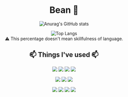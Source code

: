 <div align="center">

# Bean 🌻


![Anurag's GitHub stats](https://github-readme-stats.vercel.app/api?username=xxbeann&show_icons=true&theme=radical)

![Top Langs](https://github-readme-stats.vercel.app/api/top-langs/?username=xxbeann&langs_count=10)
<br>
⚠️ This percentage doesn't mean skillfulness of language.
<br>

 ## 📫 Things I've used 📫

 <p>
     <img src="https://img.shields.io/badge/Python-3776AB?style=flat&logo=python&logoColor=white"> 
     <img src="https://img.shields.io/badge/C++-00599C?style=flat&logo=cplusplus&logoColor=white"> 
     <img src="https://img.shields.io/badge/C-A8B9CC?style=flat&logo=c&logoColor=white">
     <img src="https://img.shields.io/badge/Linux-FCC624?style=flat&logo=linux&logoColor=white">
 </p>
 <p>
     <img src="https://img.shields.io/badge/html5-E34F26?style=flat&logo=html5&logoColor=white"> 
     <img src="https://img.shields.io/badge/css3-1572B6?style=flat&logo=css3&logoColor=white"> 
     <img src="https://img.shields.io/badge/Javascript-F7DF1E?style=flat&logo=javascript&logoColor=white"> 
 </p>
<!--  <p>
     <img src="https://img.shields.io/badge/MySQL-4479A1?style=flat&logo=mysql&logoColor=black"> 
 </p> -->
 <p>
     <img src="https://img.shields.io/badge/Notion-ffffff?style=flat&logo=Notion&logoColor=black"> 
     <img src="https://img.shields.io/badge/git-F05032?style=flat&logo=git&logoColor=white">
     <img src="https://img.shields.io/badge/github-181717?style=flat&logo=github&logoColor=white"> 
     <img src="https://img.shields.io/badge/googlecloud-4285F4?style=flat&logo=googlecloud&logoColor=white"/
 </p>

</div>
